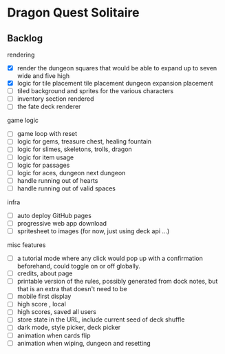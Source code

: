 # Dragon Quest Solitaire

## Backlog

rendering

- [x] render the dungeon squares that would be able to expand up to seven wide and five high
- [x] logic for tile placement tile placement dungeon expansion placement
- [ ] tiled background and sprites for the various characters
- [ ] inventory section rendered
- [ ] the fate deck renderer

game logic

- [ ] game loop with reset
- [ ] logic for gems, treasure chest, healing fountain
- [ ] logic for slimes, skeletons, trolls, dragon
- [ ] logic for item usage
- [ ] logic for passages
- [ ] logic for aces, dungeon next dungeon
- [ ] handle running out of hearts
- [ ] handle running out of valid spaces

infra

- [ ] auto deploy GitHub pages
- [ ] progressive web app download
- [ ] spritesheet to images (for now, just using deck api ...)

misc features

- [ ] a tutorial mode where any click would pop up with a confirmation beforehand, could toggle on or off globally.
- [ ] credits, about page
- [ ] printable version of the rules, possibly generated from dock notes, but that is an extra that doesn't need to be
- [ ] mobile first display
- [ ] high score , local
- [ ] high scores, saved all users
- [ ] store state in the URL, include current seed of deck shuffle
- [ ] dark mode, style picker, deck picker
- [ ] animation when cards flip
- [ ] animation when wiping, dungeon and resetting
